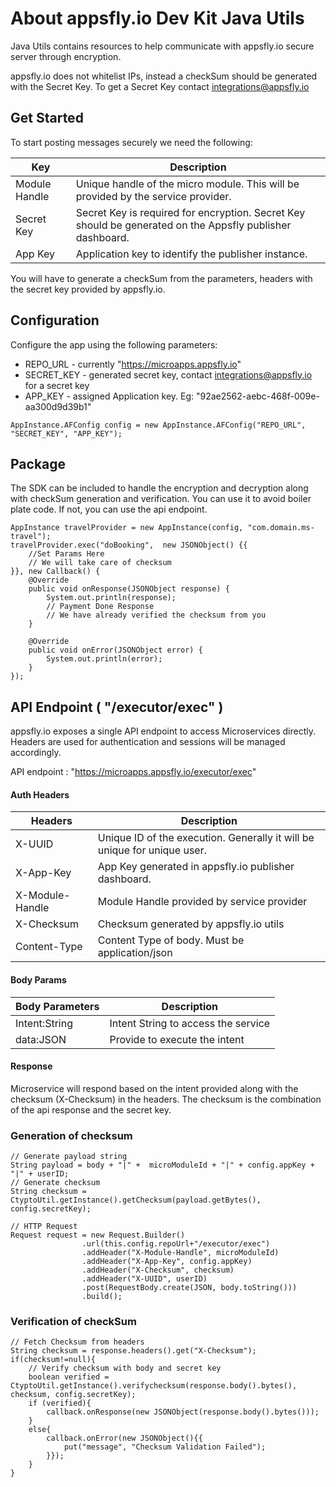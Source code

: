 # About appsfly.io Dev Kit Java Utils
Java Utils contains resources to help communicate with appsfly.io secure server through encryption. 

appsfly.io does not whitelist IPs, instead a checkSum should be generated with the Secret Key. To get a Secret Key contact integrations@appsfly.io

##  Get Started
To start posting messages securely we need the following:

| Key | Description |
| --- | --- |
| Module Handle | Unique handle of the micro module. This will be provided by the service provider. |
| Secret Key | Secret Key is required for encryption. Secret Key should be generated on the Appsfly publisher dashboard. |
| App Key | Application key to identify the publisher instance. |

You will have to generate a checkSum from the parameters, headers with the secret key provided by appsfly.io.

## Configuration
Configure the app using the following parameters:

* REPO_URL - currently "https://microapps.appsfly.io"
* SECRET_KEY - generated secret key, contact integrations@appsfly.io for a secret key
* APP_KEY - assigned Application key. Eg: "92ae2562-aebc-468f-009e-aa300d9d39b1"

```
AppInstance.AFConfig config = new AppInstance.AFConfig("REPO_URL", "SECRET_KEY", "APP_KEY");
```    
## Package
The SDK can be included to handle the encryption and decryption along with checkSum generation and verification.
You can use it to avoid boiler plate code. If not, you can use the api endpoint.

```
AppInstance travelProvider = new AppInstance(config, "com.domain.ms-travel");
travelProvider.exec("doBooking",  new JSONObject() {{
    //Set Params Here
    // We will take care of checksum
}}, new Callback() {
    @Override
    public void onResponse(JSONObject response) {
        System.out.println(response);
        // Payment Done Response
        // We have already verified the checksum from you
    }

    @Override
    public void onError(JSONObject error) {
        System.out.println(error);
    }
});
```

## API Endpoint ( "/executor/exec" )

appsfly.io exposes a single API endpoint to access Microservices directly. Headers are used for authentication and sessions will be managed accordingly.

API endpoint : "https://microapps.appsfly.io/executor/exec"

#### Auth Headers

| Headers | Description |
| --- | --- |
| X-UUID | Unique ID of the execution. Generally it will be unique for unique user. |
| X-App-Key | App Key generated in appsfly.io publisher dashboard. |
| X-Module-Handle | Module Handle provided by service provider |
| X-Checksum | Checksum generated by appsfly.io utils |
| Content-Type | Content Type of body. Must be application/json |

#### Body Params

| Body Parameters | Description |
| --- | --- |
| Intent:String | Intent String to access the service |
| data:JSON | Provide to execute the intent |

#### Response

Microservice will respond based on the intent provided along with the checksum (X-Checksum) in the headers. The checksum is the combination of the api response and the secret key.

### Generation of checksum

```
// Generate payload string
String payload = body + "|" +  microModuleId + "|" + config.appKey + "|" + userID;
// Generate checksum
String checksum = CtyptoUtil.getInstance().getChecksum(payload.getBytes(), config.secretKey);

// HTTP Request
Request request = new Request.Builder()
                .url(this.config.repoUrl+"/executor/exec")
                .addHeader("X-Module-Handle", microModuleId)
                .addHeader("X-App-Key", config.appKey)
                .addHeader("X-Checksum", checksum)
                .addHeader("X-UUID", userID)
                .post(RequestBody.create(JSON, body.toString()))
                .build();
```

### Verification of checkSum

```
// Fetch Checksum from headers
String checksum = response.headers().get("X-Checksum");
if(checksum!=null){
    // Verify checksum with body and secret key
    boolean verified = CtyptoUtil.getInstance().verifychecksum(response.body().bytes(), checksum, config.secretKey);
    if (verified){
        callback.onResponse(new JSONObject(response.body().bytes()));
    }
    else{
        callback.onError(new JSONObject(){{
            put("message", "Checksum Validation Failed");
        }});
    }
}
``` 
